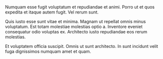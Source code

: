 Numquam esse fugit voluptatum et repudiandae et animi. Porro ut et quos expedita et itaque autem fugit. Vel rerum sunt.
 Quis iusto esse sunt vitae et minima. Magnam ut repellat omnis minus voluptatum. Est totam molestiae molestias optio a. Inventore eveniet consequatur odio voluptas ex. Architecto iusto repudiandae eos rerum molestias.
 Et voluptatem officia suscipit. Omnis ut sunt architecto. In sunt incidunt velit fuga dignissimos numquam amet et quam.